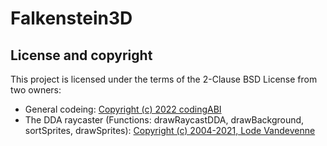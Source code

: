 # Falkenstein3D

## License and copyright

This project is licensed under the terms of the 2-Clause BSD License from two owners:

- General codeing: [Copyright (c) 2022 codingABI](LICENSE.md)
- The DDA raycaster (Functions: drawRaycastDDA, drawBackground, sortSprites, drawSprites): [Copyright (c) 2004-2021, Lode Vandevenne](LICENSE.DDA)
